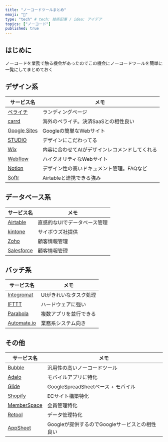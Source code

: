 ```yaml
---
title: "ノーコードツールまとめ"
emoji: "🍊"
type: "tech" # tech: 技術記事 / idea: アイデア
topics: ["ノーコード"]
published: true
---
```



## はじめに

ノーコードを業務で触る機会があったのでこの機会にノーコードツールを簡単に一覧にしてまとめておく

## デザイン系

| サービス名 | メモ |
| -- | -- |
| [ペライチ](https://peraichi.co.jp/) | ランディングページ |
| [carrd](https://carrd.co/) | 海外のペライチ。決済SaaSとの相性良い |
| [Google Sites](https://sites.google.com/) | Googleの簡単なWebサイト |
| [STUDIO](https://studio.design/ja) | デザインにこだわってる |
| [Wix](https://ja.wix.com/) | 内容に合わせてAIがデザインレコメンドしてくれる |
| [Webflow](https://webflow.com/) | ハイクオリティなWebサイト |
| [Notion](https://www.notion.so/) | デザイン性の高いドキュメント管理。FAQなど |
| [Softr](https://www.softr.io/) | Airtableと連携できる強み |

## データベース系

| サービス名 | メモ |
| -- | -- |
| [Airtable](https://www.airtable.com/) | 直感的なUIでデータベース管理 |
| [kintone](https://kintone.cybozu.co.jp/) | サイボウズ社提供 |
| [Zoho](https://www.zoho.com/jp/) | 顧客情報管理 |
| [Salesforce](https://www.salesforce.com/jp/) | 顧客情報管理 |

## バッチ系

| サービス名 | メモ |
| -- | -- |
| [Integromat](https://www.integromat.com/en) | UIがきれいなタスク処理 |
| [IFTTT](https://ifttt.com/) | ハードウェアに強い |
| [Parabola](https://parabola.io/) | 複数アプリを並行できる |
| [Automate.io](https://automate.io/) | 業務系システム向き |

## その他

| サービス名 | メモ |
| -- | -- |
| [Bubble](https://bubble.io/) | 汎用性の高いノーコードツール |
| [Adalo](https://www.adalo.com/) | モバイルアプリに特化 |
| [Glide](https://www.glideapps.com/) | GoogleSpreadSheetベース + モバイル |
| [Shopify](https://www.shopify.jp/) | ECサイト構築特化 |
| [MemberSpace](https://www.memberspace.com/) | 会員管理特化 |
| [Retool](https://retool.com/) | データ管理特化 |
| [AppSheet](https://www.appsheet.com/) | Googleが提供するのでGoogleサービスとの相性良い |
